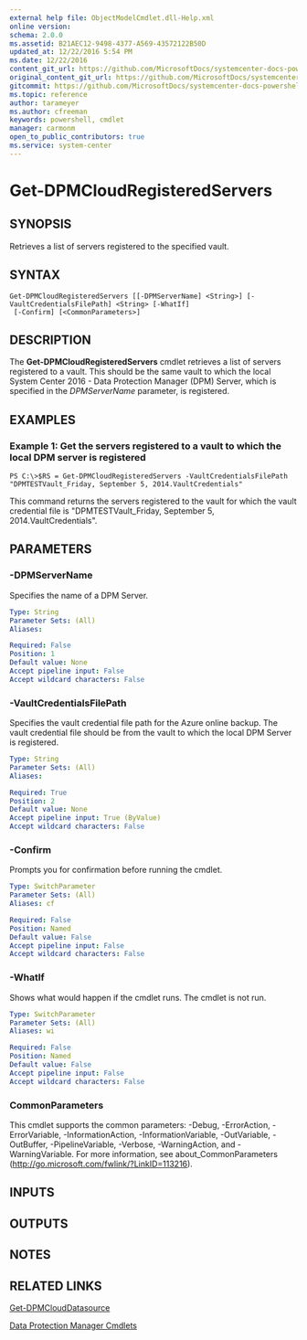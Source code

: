 ```yaml
---
external help file: ObjectModelCmdlet.dll-Help.xml
online version: 
schema: 2.0.0
ms.assetid: B21AEC12-9498-4377-A569-43572122B50D
updated_at: 12/22/2016 5:54 PM
ms.date: 12/22/2016
content_git_url: https://github.com/MicrosoftDocs/systemcenter-docs-powershell/blob/master/systemcenter-cmdlets/SystemCenter2016/DataProtectionManager/vlatest/Get-DPMCloudRegisteredServers.md
original_content_git_url: https://github.com/MicrosoftDocs/systemcenter-docs-powershell/blob/master/systemcenter-cmdlets/SystemCenter2016/DataProtectionManager/vlatest/Get-DPMCloudRegisteredServers.md
gitcommit: https://github.com/MicrosoftDocs/systemcenter-docs-powershell/blob/17c3a51bd892aad46c731d9f381f0704b4815004/systemcenter-cmdlets/SystemCenter2016/DataProtectionManager/vlatest/Get-DPMCloudRegisteredServers.md
ms.topic: reference
author: tarameyer
ms.author: cfreeman
keywords: powershell, cmdlet
manager: carmonm
open_to_public_contributors: true
ms.service: system-center
---
```


# Get-DPMCloudRegisteredServers

## SYNOPSIS
Retrieves a list of servers registered to the specified vault.

## SYNTAX

```
Get-DPMCloudRegisteredServers [[-DPMServerName] <String>] [-VaultCredentialsFilePath] <String> [-WhatIf]
 [-Confirm] [<CommonParameters>]
```

## DESCRIPTION
The **Get-DPMCloudRegisteredServers** cmdlet retrieves a list of servers registered to a vault.
This should be the same vault to which the local System Center 2016 - Data Protection Manager (DPM) Server, which is specified in the *DPMServerName* parameter, is registered.

## EXAMPLES

### Example 1: Get the servers registered to a vault to which the local DPM server is registered
```
PS C:\>$RS = Get-DPMCloudRegisteredServers -VaultCredentialsFilePath "DPMTESTVault_Friday, September 5, 2014.VaultCredentials"
```

This command returns the servers registered to the vault for which the vault credential file is "DPMTESTVault_Friday, September 5, 2014.VaultCredentials".

## PARAMETERS

### -DPMServerName
Specifies the name of a DPM Server.

```yaml
Type: String
Parameter Sets: (All)
Aliases: 

Required: False
Position: 1
Default value: None
Accept pipeline input: False
Accept wildcard characters: False
```

### -VaultCredentialsFilePath
Specifies the vault credential file path for the Azure online backup.
The vault credential file should be from the vault to which the local DPM Server is registered.

```yaml
Type: String
Parameter Sets: (All)
Aliases: 

Required: True
Position: 2
Default value: None
Accept pipeline input: True (ByValue)
Accept wildcard characters: False
```

### -Confirm
Prompts you for confirmation before running the cmdlet.

```yaml
Type: SwitchParameter
Parameter Sets: (All)
Aliases: cf

Required: False
Position: Named
Default value: False
Accept pipeline input: False
Accept wildcard characters: False
```

### -WhatIf
Shows what would happen if the cmdlet runs.
The cmdlet is not run.

```yaml
Type: SwitchParameter
Parameter Sets: (All)
Aliases: wi

Required: False
Position: Named
Default value: False
Accept pipeline input: False
Accept wildcard characters: False
```

### CommonParameters
This cmdlet supports the common parameters: -Debug, -ErrorAction, -ErrorVariable, -InformationAction, -InformationVariable, -OutVariable, -OutBuffer, -PipelineVariable, -Verbose, -WarningAction, and -WarningVariable. For more information, see about_CommonParameters (http://go.microsoft.com/fwlink/?LinkID=113216).

## INPUTS

## OUTPUTS

## NOTES

## RELATED LINKS

[Get-DPMCloudDatasource](xref:SystemCenter2016/DataProtectionManager/vlatest/Get-DPMCloudDatasource.md)

[Data Protection Manager Cmdlets](xref:SystemCenter2016/DataProtectionManager/vlatest/DataProtectionManager.md)


